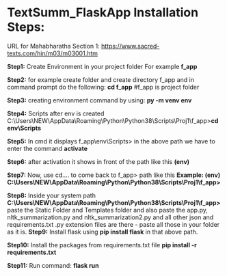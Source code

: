 # TextSumm_FlaskApp Installation Steps:
URL for Mahabharatha Section 1: https://www.sacred-texts.com/hin/m03/m03001.htm

**Step1:** Create Environment in your project folder For example **f_app**

**Step2:** for example create folder and create directory f_app and in command prompt do the following:  **cd f_app**  #f_app is project folder

**Step3:** creating environment command by using:   **py -m venv env**

**Step4:** Scripts after env is created C:\Users\NEW\AppData\Roaming\Python\Python38\Scripts\Proj1\f_app>**cd env\Scripts**

**Step5:** In cmd it displays f_app\env\Scripts>
in the above path we have to enter the command **activate**

**Step6:** after activation it shows in front of the path like this **(env)**

**Step7:** Now, use cd..\.. to come back to f_app> path like this **Example: (env) C:\Users\NEW\AppData\Roaming\Python\Python38\Scripts\Proj1\f_app>**

**Step8:** Inside your system path **C:\Users\NEW\AppData\Roaming\Python\Python38\Scripts\Proj1\f_app>** paste the Static Folder and Templates folder and also paste the app.py, nltk_summarization.py and nltk_summarization2.py and all other json and requirements.txt .py extension files are there - paste all those in your folder as it is.
**Step9:** Install flask using **pip install flask** in that above path.

**Step10:** Install the packages from requirements.txt file   **pip install -r requirements.txt**

**Step11:** Run command:  **flask run**
